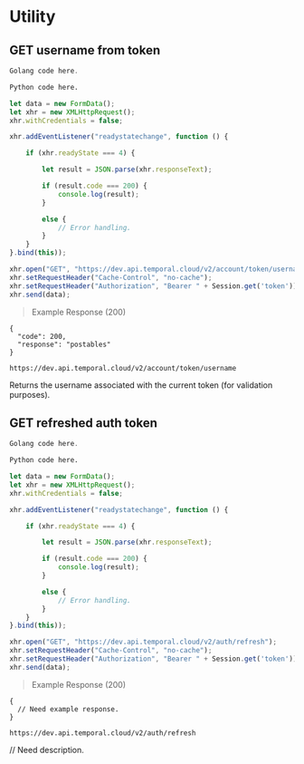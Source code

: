 # Utility

## GET username from token

```go
Golang code here.
```

```python
Python code here.
```

```javascript
let data = new FormData();
let xhr = new XMLHttpRequest();
xhr.withCredentials = false;

xhr.addEventListener("readystatechange", function () {

    if (xhr.readyState === 4) {

        let result = JSON.parse(xhr.responseText);

        if (result.code === 200) {
            console.log(result);
        }

        else {
            // Error handling.
        }
    }
}.bind(this));

xhr.open("GET", "https://dev.api.temporal.cloud/v2/account/token/username");
xhr.setRequestHeader("Cache-Control", "no-cache");
xhr.setRequestHeader("Authorization", "Bearer " + Session.get('token'));
xhr.send(data);
```

> Example Response (200)

```
{
  "code": 200,
  "response": "postables"
}
```

`https://dev.api.temporal.cloud/v2/account/token/username`

Returns the username associated with the current token (for validation purposes).


## GET refreshed auth token

```go
Golang code here.
```

```python
Python code here.
```

```javascript
let data = new FormData();
let xhr = new XMLHttpRequest();
xhr.withCredentials = false;

xhr.addEventListener("readystatechange", function () {

    if (xhr.readyState === 4) {

        let result = JSON.parse(xhr.responseText);

        if (result.code === 200) {
            console.log(result);
        }

        else {
            // Error handling.
        }
    }
}.bind(this));

xhr.open("GET", "https://dev.api.temporal.cloud/v2/auth/refresh");
xhr.setRequestHeader("Cache-Control", "no-cache");
xhr.setRequestHeader("Authorization", "Bearer " + Session.get('token'));
xhr.send(data);
```

> Example Response (200)

```
{
  // Need example response.
}
```

`https://dev.api.temporal.cloud/v2/auth/refresh`

// Need description.






